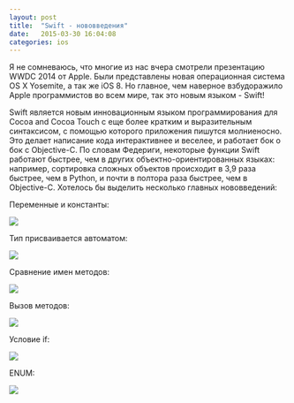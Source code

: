 ```yaml
---
layout: post
title:  "Swift - нововведения"
date:   2015-03-30 16:04:08
categories: ios
---
```


Я не сомневаюсь, что многие из нас вчера смотрели презентацию WWDC 2014 от Apple. Были представлены новая операционная система OS X Yosemite, а так же iOS 8. Но главное, чем наверное взбудоражило Apple программистов во всем мире, так это новым языком - Swift!

Swift является новым инновационным языком программирования для Cocoa and Cocoa Touch с еще более кратким и выразительным синтаксисом, с помощью которого приложения пишутся молниеносно. Это делает написание кода интерактивнее и веселее, и работает бок о бок с Objective-C. По словам Федериги, некоторые функции Swift работают быстрее, чем в других объектно-ориентированных языках: например, сортировка сложных объектов происходит в 3,9 раза быстрее, чем в Python, и почти в полтора раза быстрее, чем в Objective-C. 
<habracut />
Хотелось бы выделить несколько главных нововведений:

Переменные и константы:

<img src="http://habrastorage.org/getpro/habr/post_images/dd3/e1f/024/dd3e1f024c894a887698c57a377fdbbe.jpg"/>

Тип присваивается автоматом:

<img src="http://habrastorage.org/getpro/habr/post_images/823/696/594/823696594995826252e488d255b9bf02.jpg"/>

Сравнение имен методов:

<img src="http://habrastorage.org/getpro/habr/post_images/54c/3b5/004/54c3b5004d09e7961e8a6d262364df16.jpg"/>

Вызов методов:

<img src="http://habrastorage.org/getpro/habr/post_images/afc/6e8/5d1/afc6e85d1bac3abc91aa698f33266161.jpg"/>

Условие if:

<img src="http://habrastorage.org/getpro/habr/post_images/2a5/eb4/6f4/2a5eb46f4343742b3c6e1f0cf7e4ddb2.jpg"/>

ENUM:

<img src="http://habrastorage.org/getpro/habr/post_images/80e/7b3/247/80e7b32472006e4368ad38285184205c.jpg"/>
